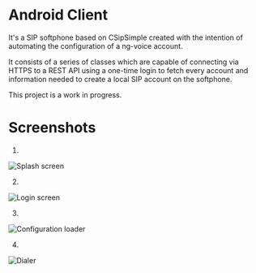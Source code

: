 Android Client
==============

It's a SIP softphone based on CSipSimple created with the intention of automating the configuration 
of a ng-voice account.

It consists of a series of classes which are capable of connecting via HTTPS to a REST API using a one-time login 
to fetch every account and information needed to create a local SIP account on the softphone.

This project is a work in progress.

Screenshots
==============
1.
![Splash screen](http://i.imgur.com/Ztj9rIT.png)

2.
![Login screen](http://i.imgur.com/3HhUCGR.png)

3.
![Configuration loader](http://i.imgur.com/BBlrwqN.png)

4.
![Dialer](http://i.imgur.com/y0XZuMl.png)
